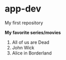 # app-dev
My first repository

**My favorite series/movies**
1. All of us are Dead
2. John Wick
3. Alice in Borderland
